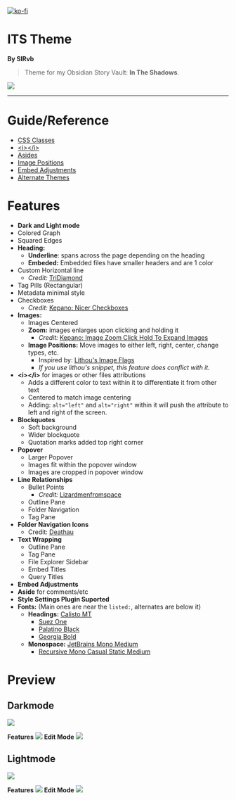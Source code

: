 [![ko-fi](https://ko-fi.com/img/githubbutton_sm.svg)](https://ko-fi.com/N4N64JN4L)

# ITS Theme
**By SlRvb**

> Theme for my Obsidian Story Vault: **In The Shadows**.

![](ITS.png)

---
# Guide/Reference

- [CSS Classes](Guide/CSS-Classes)
- [\<i>\</i>](Guide/HTML-I-Attributes)
- [Asides](Guide/Asides)
- [Image Positions](Guide/Image-Positions)
- [Embed Adjustments](Guide/Embed-Adjustments)
- [Alternate Themes](Guide/Alternate-Themes)

# Features
- **Dark and Light mode**
- Colored Graph
- Squared Edges
- **Heading:**
	- **Underline**: spans across the page depending on the heading
	- **Embeded:** Embedded files have smaller headers and are 1 color
- Custom Horizontal line
	- *Credit:* [TriDiamond](https://forum.obsidian.md/t/meta-post-common-css-hacks/1978/223)
- Tag Pills (Rectangular)
- Metadata minimal style
- Checkboxes
	- *Credit:* [Kepano: Nicer Checkboxes](https://forum.obsidian.md/t/nicer-checkboxes/2238)
- **Images:**
	- Images Centered
	- **Zoom:** images enlarges upon clicking and holding it 
		- *Credit:* [Kepano: Image Zoom Click Hold To Expand Images](https://forum.obsidian.md/t/image-zoom-click-hold-to-expand-images/5164)
	- **Image Positions:** Move images to either left, right, center, change types, etc.
		- Inspired by: [Lithou's Image Flags](https://github.com/Lithou/Sandbox/blob/main/.obsidian/snippets/pub-Image%20Flags.css)
		- *If you use lithou's snippet, this feature does conflict with it.*
- **\<i>\</i>** for images or other files attributions
	- Adds a different color to text within it to differentiate it from other text
	- Centered to match image centering
	- Adding: `alt="left"` and `alt="right"` within it will push the attribute to left and right of the screen.
- **Blockquotes**
	- Soft background
	- Wider blockquote
	- Quotation marks added top right corner
- **Popover**
	- Larger Popover
	- Images fit within the popover window
	- Images are cropped in popover window
- **Line Relationships**
	- Bullet Points
		- *Credit:* [Lizardmenfromspace](https://forum.obsidian.md/t/meta-post-common-css-hacks/1978/2)
	- Outline Pane
	- Folder Navigation
	- Tag Pane
- **Folder Navigation Icons**
	- Credit: [Deathau](https://forum.obsidian.md/t/meta-post-common-css-hacks/1978/109)
- **Text Wrapping**
	- Outline Pane
	- Tag Pane
	- File Explorer Sidebar
	- Embed Titles
	- Query Titles
- **Embed Adjustments**
- **Aside** for comments/etc
- **Style Settings Plugin Suported**
- **Fonts:** (Main ones are near the `listed:`, alternates are below it)
	- **Headings:** [Calisto MT]()
		- [Suez One](https://fonts.google.com/specimen/Suez+One)
		- [Palatino Black](https://www.fonts.com/font/linotype/palatino/black)
		- [Georgia Bold](https://www.fonts.com/font/microsoft-corporation/georgia/bold)
	- **Monospace:** [JetBrains Mono Medium](https://www.jetbrains.com/lp/mono/)
		- [Recursive Mono Casual Static Medium](https://www.recursive.design/)

# Preview

## Darkmode
![](Images/Darkmode.png)

**Features**
![](Images/Darkmode-Features.png)
**Edit Mode**
![](Images/Darkmode-Editing.png)

## Lightmode

![](Images/Lightmode.png)

**Features**
![](Images/Lightmode-Features.png)
**Edit Mode**
![](Images/Lightmode-Editing.png)

